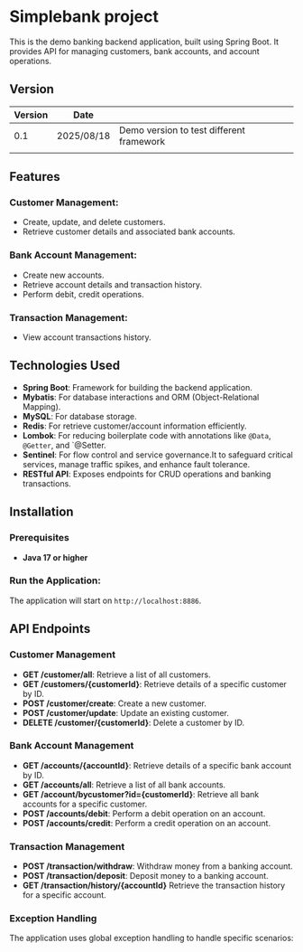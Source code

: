 
# Simplebank project

This is the demo banking backend application, built using Spring Boot. It provides API for managing customers, bank accounts, and account operations. 

## Version
| Version              | Date       |                                                                         |                                                                        
|----------------------|------------|-------------------------------------------------------------------------|
| 0.1                  | 2025/08/18 |    Demo version to test different framework                             |
|  |            |

## Features

### Customer Management:
- Create, update, and delete customers.
- Retrieve customer details and associated bank accounts.

### Bank Account Management:
- Create new accounts.
- Retrieve account details and transaction history.
- Perform debit, credit operations.

### Transaction Management:
- View account transactions history.


## Technologies Used
- **Spring Boot**: Framework for building the backend application.
- **Mybatis**: For database interactions and ORM (Object-Relational Mapping).
- **MySQL**: For database storage.
- **Redis**: For retrieve customer/account information efficiently.
- **Lombok**: For reducing boilerplate code with annotations like `@Data`, `@Getter`, and `@Setter.
- **Sentinel**: For flow control and service governance.It to safeguard critical services, manage traffic spikes, and enhance fault tolerance.
- **RESTful API**: Exposes endpoints for CRUD operations and banking transactions.

## Installation

### Prerequisites
- **Java 17 or higher**

### Run the Application:

The application will start on `http://localhost:8886`.

## API Endpoints

### Customer Management
- **GET /customer/all**: Retrieve a list of all customers.
- **GET /customers/{customerId}**: Retrieve details of a specific customer by ID.
- **POST /customer/create**: Create a new customer.
- **POST /customer/update**: Update an existing customer.
- **DELETE /customer/{customerId}**: Delete a customer by ID.

### Bank Account Management
- **GET /accounts/{accountId}**: Retrieve details of a specific bank account by ID.
- **GET /accounts/all**: Retrieve a list of all bank accounts.
- **GET /account/bycustomer?id={customerId}**: Retrieve all bank accounts for a specific customer.
- **POST /accounts/debit**: Perform a debit operation on an account.
- **POST /accounts/credit**: Perform a credit operation on an account.

### Transaction Management
- **POST /transaction/withdraw**: Withdraw money from a banking account.
- **POST /transaction/deposit**: Deposit money to a banking account.
- **GET /transaction/history/{accountId}** Retrieve the transaction history for a specific account.

### Exception Handling
The application uses global exception handling to handle specific scenarios:
    
